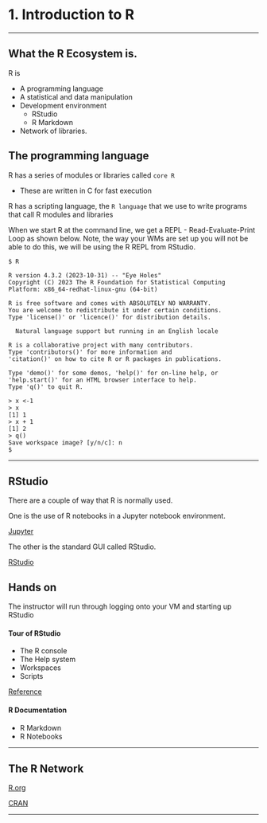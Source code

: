 # 1. Introduction to R

---

## What the R Ecosystem is.

R is 

- A programming language
- A statistical and data manipulation
- Development environment
    - RStudio
    - R Markdown
- Network of libraries.

## The programming language

R has a series of modules or libraries called `core R`
- These are written in C for fast execution

R has a scripting language, the `R language` that we use to write programs that call R modules and libraries

When we start R at the command line, we get a REPL - Read-Evaluate-Print Loop as shown below. Note, the way your WMs are set up you will not be able to do this, we will be using the R REPL from RStudio.

```console 
$ R

R version 4.3.2 (2023-10-31) -- "Eye Holes"
Copyright (C) 2023 The R Foundation for Statistical Computing
Platform: x86_64-redhat-linux-gnu (64-bit)

R is free software and comes with ABSOLUTELY NO WARRANTY.
You are welcome to redistribute it under certain conditions.
Type 'license()' or 'licence()' for distribution details.

  Natural language support but running in an English locale

R is a collaborative project with many contributors.
Type 'contributors()' for more information and
'citation()' on how to cite R or R packages in publications.

Type 'demo()' for some demos, 'help()' for on-line help, or
'help.start()' for an HTML browser interface to help.
Type 'q()' to quit R.

> x <-1
> x
[1] 1
> x + 1
[1] 2
> q()
Save workspace image? [y/n/c]: n
$ 
```

---

## RStudio

There are a couple of way that R is normally used.

One is the use of R notebooks in a Jupyter notebook environment.

[Jupyter](https://jupyter.org/)

The other is the standard GUI called RStudio.

[RStudio](https://posit.co/download/rstudio-desktop/)


## Hands on 

The instructor will run through logging onto your VM and starting up RStudio

#### Tour of RStudio

- The R console
- The Help system
- Workspaces
- Scripts

[Reference](https://intro2r.com/chap1.html) 

#### R Documentation

- R Markdown
- R Notebooks

---

## The R Network

[R.org](https://www.r-project.org/)

[CRAN](https://cran.r-project.org/)


---

## 







